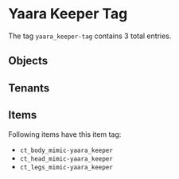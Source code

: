 # Yaara Keeper Tag

The tag `yaara_keeper-tag` contains 3 total entries.

## Objects

## Tenants

## Items

Following items have this item tag:

- `ct_body_mimic-yaara_keeper`
- `ct_head_mimic-yaara_keeper`
- `ct_legs_mimic-yaara_keeper`

